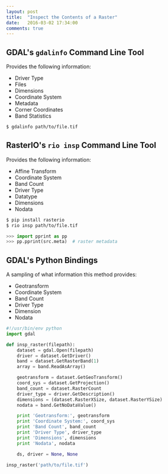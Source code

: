 ```yaml
---
layout: post
title:  "Inspect the Contents of a Raster"
date:   2016-03-02 17:34:00
comments: true
---
```


## GDAL's `gdalinfo` Command Line Tool

Provides the following information:

- Driver Type
- Files
- Dimensions
- Coordinate System
- Metadata
- Corner Coordinates
- Band Statistics

```bash
$ gdalinfo path/to/file.tif
```

## RasterIO's `rio insp` Command Line Tool

Provides the following information:

- Affine Transform
- Coordinate System
- Band Count
- Driver Type
- Datatype
- Dimensions
- Nodata

```bash
$ pip install rasterio
$ rio insp path/to/file.tif
```

```python
>>> import pprint as pp
>>> pp.pprint(src.meta)  # raster metadata
```

## GDAL's Python Bindings

A sampling of what information this method provides:

- Geotransform
- Coordinate System
- Band Count
- Driver Type
- Dimension
- Nodata

```python
#!/usr/bin/env python
import gdal

def insp_raster(filepath):
    dataset = gdal.Open(filepath)
    driver = dataset.GetDriver()
    band = dataset.GetRasterBand(1)
    array = band.ReadAsArray()

    geotransform = dataset.GetGeoTransform()
    coord_sys = dataset.GetProjection()
    band_count = dataset.RasterCount
    driver_type = driver.GetDescription()
    dimensions = (dataset.RasterXSize, dataset.RasterYSize)
    nodata = band.GetNoDataValue()

    print 'Geotransform:', geotransform
    print 'Coordinate System:', coord_sys
    print 'Band Count', band_count
    print 'Driver Type', driver_type
    print 'Dimensions', dimensions
    print 'Nodata', nodata

    ds, driver = None, None

insp_raster('path/to/file.tif')
```
